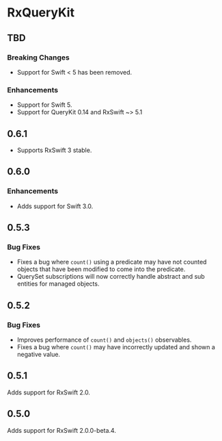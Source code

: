# RxQueryKit

## TBD

### Breaking Changes

- Support for Swift < 5 has been removed.

### Enhancements

- Support for Swift 5.
- Support for QueryKit 0.14 and RxSwift ~> 5.1

## 0.6.1

- Supports RxSwift 3 stable.

## 0.6.0

### Enhancements

- Adds support for Swift 3.0.

## 0.5.3

### Bug Fixes

- Fixes a bug where `count()` using a predicate may have not counted objects
  that have been modified to come into the predicate.
- QuerySet subscriptions will now correctly handle abstract and sub entities
  for managed objects.

## 0.5.2

### Bug Fixes

- Improves performance of `count()` and `objects()` observables.
- Fixes a bug where `count()` may have incorrectly updated and shown a negative
  value.

## 0.5.1

Adds support for RxSwift 2.0.

## 0.5.0

Adds support for RxSwift 2.0.0-beta.4.
